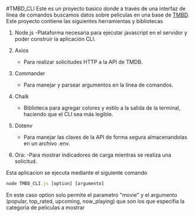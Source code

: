 #TMBD_CLI
Este es un proyecto basico donde a través de una interfaz de linea de comandos buscamos datos sobre peliculas en una base de [TMBD](https://developer.themoviedb.org/docs/getting-started).
Este proyecto contiene las siguientes herramientas y bibliotecas
1. Node.js
   -Plataforma necesaria para ejecutar javascript en el servidor y poder construir la aplicación CLI.

2. Axios
   - Para realizar solicitudes HTTP a la API de TMDB.

3. Commander
   - Para manejar y parsear argumentos en la línea de comandos.
  
4. Chalk
   - Biblioteca para agregar colores y estilo a la salida de la terminal, haciendo que el CLI sea más legible.

5. Dotenv
   - Para manejar las claves de la API de forma segura almacenandolas en un archivo .env.

6. Ora:
   -Para mostrar indicadores de carga mientras se realiza una solicitud.

Esta aplicacion se ejecuta mediante el siguiente comando 
```javascript
node TMBD_CLI.js [option] [argumento]
```

En este caso option solo permite el parametro "movie" y el argumento (popular, top_rated, upcoming, now_playing) que son los que especifia la categoria de películas a mostrar
